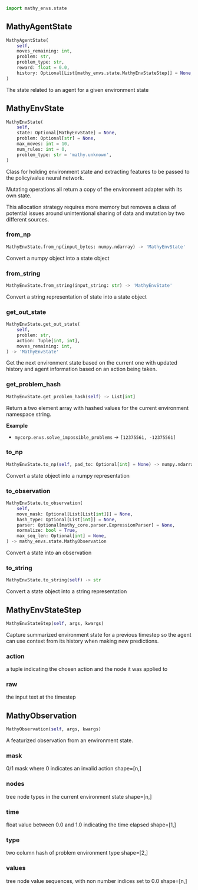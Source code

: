 ```python

import mathy_envs.state
```

## MathyAgentState
```python
MathyAgentState(
    self, 
    moves_remaining: int, 
    problem: str, 
    problem_type: str, 
    reward: float = 0.0, 
    history: Optional[List[mathy_envs.state.MathyEnvStateStep]] = None, 
)
```
The state related to an agent for a given environment state
## MathyEnvState
```python
MathyEnvState(
    self, 
    state: Optional[MathyEnvState] = None, 
    problem: Optional[str] = None, 
    max_moves: int = 10, 
    num_rules: int = 0, 
    problem_type: str = 'mathy.unknown', 
)
```
Class for holding environment state and extracting features
to be passed to the policy/value neural network.

Mutating operations all return a copy of the environment adapter
with its own state.

This allocation strategy requires more memory but removes a class
of potential issues around unintentional sharing of data and mutation
by two different sources.

### from_np
```python
MathyEnvState.from_np(input_bytes: numpy.ndarray) -> 'MathyEnvState'
```
Convert a numpy object into a state object
### from_string
```python
MathyEnvState.from_string(input_string: str) -> 'MathyEnvState'
```
Convert a string representation of state into a state object
### get_out_state
```python
MathyEnvState.get_out_state(
    self, 
    problem: str, 
    action: Tuple[int, int], 
    moves_remaining: int, 
) -> 'MathyEnvState'
```
Get the next environment state based on the current one with updated
history and agent information based on an action being taken.
### get_problem_hash
```python
MathyEnvState.get_problem_hash(self) -> List[int]
```
Return a two element array with hashed values for the current environment
namespace string.

__Example__


- `mycorp.envs.solve_impossible_problems` -> `[12375561, -12375561]`


### to_np
```python
MathyEnvState.to_np(self, pad_to: Optional[int] = None) -> numpy.ndarray
```
Convert a state object into a numpy representation
### to_observation
```python
MathyEnvState.to_observation(
    self, 
    move_mask: Optional[List[List[int]]] = None, 
    hash_type: Optional[List[int]] = None, 
    parser: Optional[mathy_core.parser.ExpressionParser] = None, 
    normalize: bool = True, 
    max_seq_len: Optional[int] = None, 
) -> mathy_envs.state.MathyObservation
```
Convert a state into an observation
### to_string
```python
MathyEnvState.to_string(self) -> str
```
Convert a state object into a string representation
## MathyEnvStateStep
```python
MathyEnvStateStep(self, args, kwargs)
```
Capture summarized environment state for a previous timestep so the
agent can use context from its history when making new predictions.
### action
a tuple indicating the chosen action and the node it was applied to
### raw
the input text at the timestep
## MathyObservation
```python
MathyObservation(self, args, kwargs)
```
A featurized observation from an environment state.
### mask
0/1 mask where 0 indicates an invalid action shape=[n,]
### nodes
tree node types in the current environment state shape=[n,]
### time
float value between 0.0 and 1.0 indicating the time elapsed shape=[1,]
### type
two column hash of problem environment type shape=[2,]
### values
tree node value sequences, with non number indices set to 0.0 shape=[n,]